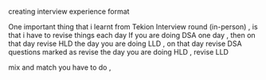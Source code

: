 creating interview experience format

One important thing that i learnt from Tekion Interview round (in-person) , is that i have to revise things each day 
If you are doing DSA one day , then on that day revise HLD 
the day you are doing LLD , on that day revise DSA questions marked as revise 
the day you are doing HLD , revise LLD 

mix and match you have to do ,
